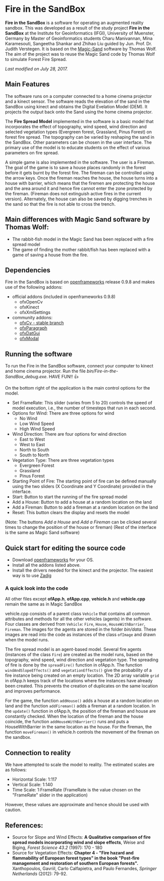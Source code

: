 # Fire in the SandBox
**Fire in the SandBox** is a software for operating an augmented reality sandbox. This was developed as a result of the study project **Fire in the SandBox** at the Institute for Geoinformatics (IFGI), University of Muenster, Germany by Master of Geoinformatics students Charu Manivannan, Mina Karamesouti, Sangeetha Shankar and Zhihao Liu guided by Jun. Prof. Dr. Judith Verstegen. It is based on the [Magic-Sand](https://github.com/thomwolf/Magic-Sand) software by Thomas Wolf. The aim of the project was to reuse the Magic Sand code by Thomas Wolf to simulate Forest Fire Spread.

*Last modified on July 28, 2017.*

## Main Features

The software runs on a computer connected to a home cinema projector and a kinect sensor. The software reads the elevation of the sand in the SandBox using kinect and obtains the Digital Evelation Model (DEM). It projects the output back onto the Sand using the home cinema projector.

The **Fire Spread Model** implemented in the software is a basic model that incorporates the effect of topography, wind speed, wind direction and selected vegetation types (Evergreen forest, Grassland, Pinus Forest) on forest fire spread. The topography can be varied by reshaping the sand in the SandBox. Other parameters can be chosen in the user interface. The primary use of the model is to educate students on the effect of various parameters on fire spread.

A simple game is also implemented in the software. The user is a Fireman. The goal of the game is to save a house places randomly in the forest before it gets burnt by the forest fire. The fireman can be controlled using the arrow keys. Once the fireman reaches the house, the house turns into a house with barrier, which means that the firemen are protecting the house and the area around it and hence fire cannot enter the zone protected by the fireman. (Fireman does not extinguish active fires in the current version). Alternately, the house can also be saved by digging trenches in the sand so that the fire is not able to cross the trench.

## Main differences with Magic Sand software by Thomas Wolf:
- The rabbit-fish model in the Magic Sand has been replaced with a fire spread model
- The game of finding the mother rabbit/fish has been replaced with a game of saving a house from the fire.

## Dependencies
Fire in the SandBox is based on [openframeworks](openframeworks.cc/) release 0.9.8 and makes use of the following addons:
- official addons (included in openframeworks 0.9.8)
  * ofxOpenCv
  * ofxKinect
  * ofxXmlSettings
- community addons:
  * [ofxCv - stable branch](https://github.com/kylemcdonald/ofxCv)
  * [ofxParagraph](https://github.com/braitsch/ofxParagraph)
  * [ofxDatGui](https://github.com/thomwolf/ofxDatGui)
  * [ofxModal](https://github.com/braitsch/ofxModal)

  
## Running the software
To run the Fire in the SandBox software, connect your computer to kinect and home cinema projector. 
Run the file *bin/Fire-in-the-SandBox_debug.exe*. 
HAVE FUN!! :+1:

On the bottom right of the application is the main control options for the model.
- Set FrameRate: This slider (varies from 5 to 20) controls the speed of model execution, i.e., the number of timesteps that run in each second.
- Options for Wind: There are three options for wind
	* No Wind
	* Low Wind Speed
	* High Wind Speed
- Wind Direction: There are four options for wind direction
	* East to West
	* West to East
	* North to South
	* South to North
- Vegetation Type: There are three vegetation types
	* Evergreen Forest
	* Grassland
	* Pinus Forest
- Starting Point of Fire: The starting point of fire can be defined manually using the two sliders (X Coordinate and Y Coordinate) provided in the interface.
- Start: Button to start the running of the fire spread model
- Add a House: Button to add a house at a random location on the land
- Add a Fireman: Button to add a fireman at a random location on the land
- Reset: This button clears the display and resets the model

(Note: The buttons *Add a House* and *Add a Fireman* can be clicked several times to change the position of the house or fireman)
(Rest of the interface is the same as Magic Sand software)


## Quick start for editing the source code
- Download [openframeworks](http://openframeworks.cc/download/) for your OS.
- Install all the addons listed above.
- Install the drivers needed for the kinect and the projector. The easiest way is to use [Zadig](http://zadig.akeo.ie/) 

### A quick look into the code
All other files except **ofApp.h**, **ofApp.cpp**, **vehicle.h** and **vehicle.cpp** remain the same as in Magic SandBox

vehicle.cpp consists of a parent class `Vehicle` that contains all common attributes and methods for all the other vehicles (agents) in the software.
Four classes are derived from `Vehicle`: `Fire`, `House`, `HouseWithBarrier`, `Fireman`. The images for the agents are stored in the folder *bin/data*. These images are read into the code as instances of the class `ofImage` and drawn when the model runs.

The fire spread model is an agent-based model. Several fire agents (instances of the class `Fire`) are created as the model runs, based on the topography, wind speed, wind direction and vegetation type. The spreading of fire is done by the `spreadFire()` function in ofApp.h. The function `windAndSlopeEffects()` and `vegetationEffects()` give the probability of a fire instance being created on an empty location. The 2D array variable `grid` in ofApp.h keeps track of the locations where fire instances have already been created. This prevents the creation of duplicates on the same location and improves performance.

For the game, the function `addHouse()` adds a house at a random location on land and the function `addFireman()` adds a fireman at a random location. In the `update()` function in ofApp.h, the position of the fireman and house are constantly checked. When the location of the fireman and the house coincide, the function `addHouseWithBarrier()` runs and puts a HouseWithBarrier in the same location as the house. For the fireman, the function `moveFireman()` in vehicle.h controls the movement of the fireman on the sandbox.

## Connection to reality
We have attempted to scale the model to reality. The estimated scales are as follows:
- Horizontal Scale: 1:117
- Vertical Scale: 1:140
- Time Scale: 1:FrameRate (FrameRate is the value chosen on the "FrameRate" slider in the application)

However, these values are approximate and hence should be used with caution.

## References:
- Source for Slope and Wind Effects:
	**A Qualitative comparison of fire spread models incorporating wind and slope effects**, Weise and Biging, *Forest Science 43.2* (1997): 170 - 180
- Source for Vegetation Effects:
	**Chapter 4 - "Fire hazard and flammability of European forest types" in the book "Post-fire management and restoration of southern European forests".** Xanthopoulos, Gavriil, Carlo Calfapietra, and Paulo Fernandes, *Springer Netherlands* (2012): 79-92.
